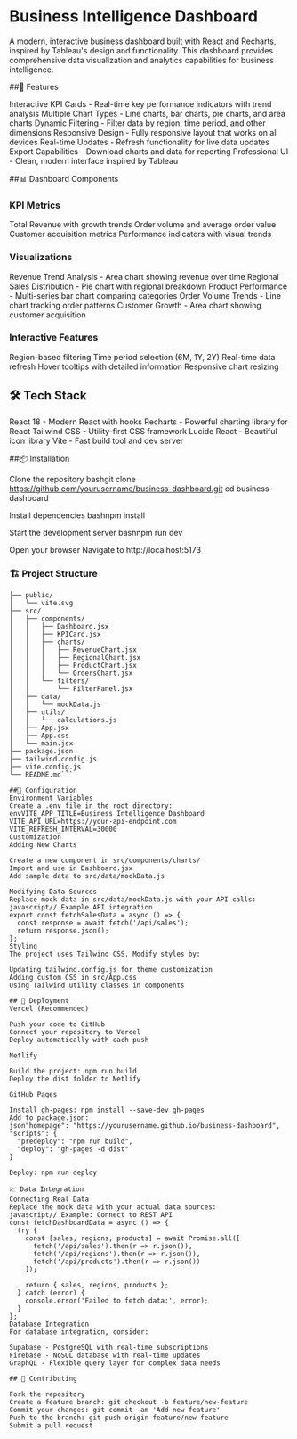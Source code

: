 # Business Intelligence Dashboard
A modern, interactive business dashboard built with React and Recharts, inspired by Tableau's design and functionality. This dashboard provides comprehensive data visualization and analytics capabilities for business intelligence.

##🚀 Features

Interactive KPI Cards - Real-time key performance indicators with trend analysis
Multiple Chart Types - Line charts, bar charts, pie charts, and area charts
Dynamic Filtering - Filter data by region, time period, and other dimensions
Responsive Design - Fully responsive layout that works on all devices
Real-time Updates - Refresh functionality for live data updates
Export Capabilities - Download charts and data for reporting
Professional UI - Clean, modern interface inspired by Tableau

##📊 Dashboard Components
### KPI Metrics

Total Revenue with growth trends
Order volume and average order value
Customer acquisition metrics
Performance indicators with visual trends

### Visualizations

Revenue Trend Analysis - Area chart showing revenue over time
Regional Sales Distribution - Pie chart with regional breakdown
Product Performance - Multi-series bar chart comparing categories
Order Volume Trends - Line chart tracking order patterns
Customer Growth - Area chart showing customer acquisition

### Interactive Features

Region-based filtering
Time period selection (6M, 1Y, 2Y)
Real-time data refresh
Hover tooltips with detailed information
Responsive chart resizing

## 🛠 Tech Stack

React 18 - Modern React with hooks
Recharts - Powerful charting library for React
Tailwind CSS - Utility-first CSS framework
Lucide React - Beautiful icon library
Vite - Fast build tool and dev server

##📦 Installation

Clone the repository
bashgit clone https://github.com/yourusername/business-dashboard.git
cd business-dashboard

Install dependencies
bashnpm install

Start the development server
bashnpm run dev

Open your browser
Navigate to http://localhost:5173

### 🏗 Project Structure
```business-dashboard/
├── public/
│   └── vite.svg
├── src/
│   ├── components/
│   │   ├── Dashboard.jsx
│   │   ├── KPICard.jsx
│   │   ├── charts/
│   │   │   ├── RevenueChart.jsx
│   │   │   ├── RegionalChart.jsx
│   │   │   ├── ProductChart.jsx
│   │   │   └── OrdersChart.jsx
│   │   └── filters/
│   │       └── FilterPanel.jsx
│   ├── data/
│   │   └── mockData.js
│   ├── utils/
│   │   └── calculations.js
│   ├── App.jsx
│   ├── App.css
│   └── main.jsx
├── package.json
├── tailwind.config.js
├── vite.config.js
└── README.md```

##🔧 Configuration
Environment Variables
Create a .env file in the root directory:
envVITE_APP_TITLE=Business Intelligence Dashboard
VITE_API_URL=https://your-api-endpoint.com
VITE_REFRESH_INTERVAL=30000
Customization
Adding New Charts

Create a new component in src/components/charts/
Import and use in Dashboard.jsx
Add sample data to src/data/mockData.js

Modifying Data Sources
Replace mock data in src/data/mockData.js with your API calls:
javascript// Example API integration
export const fetchSalesData = async () => {
  const response = await fetch('/api/sales');
  return response.json();
};
Styling
The project uses Tailwind CSS. Modify styles by:

Updating tailwind.config.js for theme customization
Adding custom CSS in src/App.css
Using Tailwind utility classes in components

## 🚀 Deployment
Vercel (Recommended)

Push your code to GitHub
Connect your repository to Vercel
Deploy automatically with each push

Netlify

Build the project: npm run build
Deploy the dist folder to Netlify

GitHub Pages

Install gh-pages: npm install --save-dev gh-pages
Add to package.json:
json"homepage": "https://yourusername.github.io/business-dashboard",
"scripts": {
  "predeploy": "npm run build",
  "deploy": "gh-pages -d dist"
}

Deploy: npm run deploy

📈 Data Integration
Connecting Real Data
Replace the mock data with your actual data sources:
javascript// Example: Connect to REST API
const fetchDashboardData = async () => {
  try {
    const [sales, regions, products] = await Promise.all([
      fetch('/api/sales').then(r => r.json()),
      fetch('/api/regions').then(r => r.json()),
      fetch('/api/products').then(r => r.json())
    ]);
    
    return { sales, regions, products };
  } catch (error) {
    console.error('Failed to fetch data:', error);
  }
};
Database Integration
For database integration, consider:

Supabase - PostgreSQL with real-time subscriptions
Firebase - NoSQL database with real-time updates
GraphQL - Flexible query layer for complex data needs

## 🤝 Contributing

Fork the repository
Create a feature branch: git checkout -b feature/new-feature
Commit your changes: git commit -am 'Add new feature'
Push to the branch: git push origin feature/new-feature
Submit a pull request
